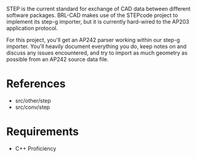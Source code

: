 STEP is the current standard for exchange of CAD data between different
software packages. BRL-CAD makes use of the STEPcode project to
implement its step-g importer, but it is currently hard-wired to the
AP203 application protocol.

For this project, you'll get an AP242 parser working within our step-g
importer. You'll heavily document everything you do, keep notes on and
discuss any issues encountered, and try to import as much geometry as
possible from an AP242 source data file.

# References

-   src/other/step
-   src/conv/step

# Requirements

-   C++ Proficiency